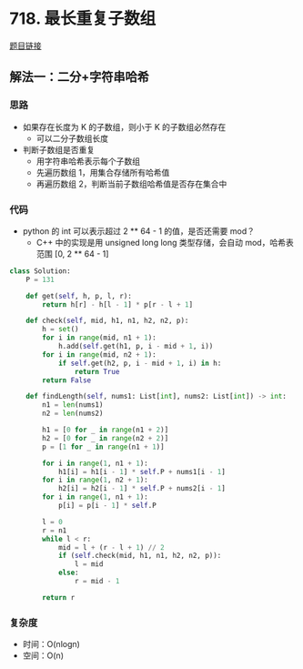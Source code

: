 # 718. 最长重复子数组

[题目链接](https://leetcode.cn/problems/maximum-length-of-repeated-subarray)

## 解法一：二分+字符串哈希

### 思路

- 如果存在长度为 K 的子数组，则小于 K 的子数组必然存在
  - 可以二分子数组长度
- 判断子数组是否重复
  - 用字符串哈希表示每个子数组
  - 先遍历数组 1，用集合存储所有哈希值
  - 再遍历数组 2，判断当前子数组哈希值是否存在集合中

### 代码

- python 的 int 可以表示超过 2 ** 64 - 1 的值，是否还需要 mod？
  - C++ 中的实现是用 unsigned long long 类型存储，会自动 mod，哈希表范围 [0, 2 ** 64 - 1]

```py
class Solution:
    P = 131

    def get(self, h, p, l, r):
        return h[r] - h[l - 1] * p[r - l + 1]

    def check(self, mid, h1, n1, h2, n2, p):
        h = set()
        for i in range(mid, n1 + 1):
            h.add(self.get(h1, p, i - mid + 1, i))
        for i in range(mid, n2 + 1):
            if self.get(h2, p, i - mid + 1, i) in h:
                return True
        return False

    def findLength(self, nums1: List[int], nums2: List[int]) -> int:
        n1 = len(nums1)
        n2 = len(nums2)

        h1 = [0 for _ in range(n1 + 2)]
        h2 = [0 for _ in range(n2 + 2)]
        p = [1 for _ in range(n1 + 1)]

        for i in range(1, n1 + 1):
            h1[i] = h1[i - 1] * self.P + nums1[i - 1]
        for i in range(1, n2 + 1):
            h2[i] = h2[i - 1] * self.P + nums2[i - 1]
        for i in range(1, n1 + 1):
            p[i] = p[i - 1] * self.P

        l = 0
        r = n1
        while l < r:
            mid = l + (r - l + 1) // 2
            if (self.check(mid, h1, n1, h2, n2, p)):
                l = mid
            else:
                r = mid - 1

        return r
```

### 复杂度

- 时间：O(nlogn)
- 空间：O(n)
